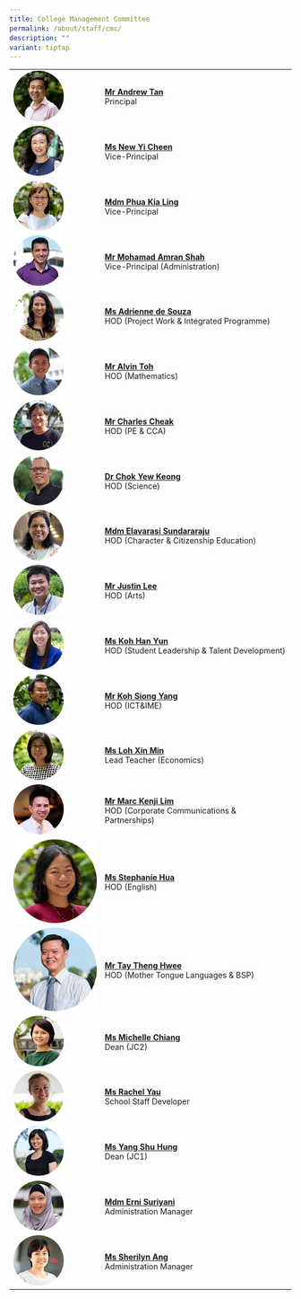 ```yaml
---
title: College Management Committee
permalink: /about/staff/cmc/
description: ""
variant: tiptap
---
```

<table style="minWidth: 50px">
<colgroup>
<col>
<col>
</colgroup>
<tbody>
<tr>
<td rowspan="1" colspan="1">
<div class="isomer-image-wrapper">
<img style="width: 60%;" height="auto" width="100%" src="/images/Staff/SL-Andrew-Tan_s.jpg">
</div>
</td>
<td rowspan="1" colspan="1">
<p><strong><a href="/about/staff/cmc/mr-andrew-tan/" rel="noopener noreferrer nofollow" target="_blank">Mr Andrew Tan</a> </strong>
<br>Principal</p>
</td>
</tr>
<tr>
<td rowspan="1" colspan="1"><a class="isomer-image-wrapper" href="mailto:new.yi.cheen@ejc.edu.sg"><img style="width: 60%;" height="auto" width="100%" src="/images/Staff/SL_New_Yi_Cheen.jpg"></a>
</td>
<td rowspan="1" colspan="1">
<p><strong><a href="mailto:new.yi.cheen@ejc.edu.sg" rel="noopener noreferrer nofollow" target="_blank">Ms New Yi Cheen</a> </strong>
<br>Vice-Principal</p>
</td>
</tr>
<tr>
<td rowspan="1" colspan="1">
<div class="isomer-image-wrapper">
<img style="width: 60%;" height="auto" width="100%" src="/images/Staff/SL_Phua_Kia_Ling.jpg">
</div>
</td>
<td rowspan="1" colspan="1">
<p><strong><a href="/about/staff/cmc/mdm-phua-kia-ling/" rel="noopener noreferrer nofollow" target="_blank">Mdm Phua Kia Ling</a> </strong>
<br>Vice-Principal</p>
</td>
</tr>
<tr>
<td rowspan="1" colspan="1">
<div class="isomer-image-wrapper">
<img style="width: 60%;" height="auto" width="100%" src="/images/Staff/SL-Md-Amran-Shah_s.jpg">
</div>
</td>
<td rowspan="1" colspan="1">
<p><strong><a href="/about/staff/cmc/mr-mohamad-amran-shah/" rel="noopener noreferrer nofollow" target="_blank">Mr Mohamad Amran Shah</a></strong> 
<br>Vice-Principal (Administration)</p>
</td>
</tr>
<tr>
<td rowspan="1" colspan="1"><a class="isomer-image-wrapper" href="mailto:adrienne.de.souza@ejc.edu.sg"><img style="width: 60%;" height="auto" width="100%" src="/images/Staff/PW-Adrienne-de-Souza_s.jpg"></a>
</td>
<td rowspan="1" colspan="1">
<p><strong><a href="mailto:adrienne.de.souza@ejc.edu.sg" rel="noopener noreferrer nofollow" target="_blank">Ms Adrienne de Souza</a> </strong>
<br>HOD (Project Work &amp; Integrated&nbsp;Programme)</p>
</td>
</tr>
<tr>
<td rowspan="1" colspan="1"><a class="isomer-image-wrapper" href="mailto:alvin.toh@ejc.edu.sg"><img style="width: 60%;" height="auto" width="100%" src="/images/Staff/HOD-Alvin-Toh_s.jpg"></a>
</td>
<td rowspan="1" colspan="1">
<p><strong><a href="mailto:alvin.toh@ejc.edu.sg" rel="noopener noreferrer nofollow" target="_blank">Mr Alvin Toh</a> </strong>
<br>HOD (Mathematics)</p>
</td>
</tr>
<tr>
<td rowspan="1" colspan="1"><a class="isomer-image-wrapper" href="mailto:charles.cheak@ejc.edu.sg"><img style="width: 60%;" height="auto" width="100%" src="/images/Staff/pe-charles-cheak_s.jpg"></a>
</td>
<td rowspan="1" colspan="1">
<p><strong><a href="mailto:charles.cheak@ejc.edu.sg" rel="noopener noreferrer nofollow" target="_blank">Mr Charles Cheak</a> </strong>
<br>HOD (PE &amp; CCA)</p>
</td>
</tr>
<tr>
<td rowspan="1" colspan="1"><a class="isomer-image-wrapper" href="mailto:chok.yew.keong@ejc.edu.sg"><img style="width: 60%;" height="auto" width="100%" src="/images/Staff/Sci-Chok-Yew-Keong_s.jpg"></a>
</td>
<td rowspan="1" colspan="1">
<p><strong><a href="mailto:chok.yew.keong@ejc.edu.sg" rel="noopener noreferrer nofollow" target="_blank">Dr Chok Yew Keong</a></strong> 
<br>HOD (Science)</p>
</td>
</tr>
<tr>
<td rowspan="1" colspan="1"><a class="isomer-image-wrapper" href="mailto:elavarasi.sundararaju@ejc.edu.sg"><img style="width: 60%;" height="auto" width="100%" src="/images/Staff/mtl-elavarasi_s.jpg"></a>
</td>
<td rowspan="1" colspan="1">
<p><strong><a href="mailto:elavarasi.sundararaju@ejc.edu.sg" rel="noopener noreferrer nofollow" target="_blank">Mdm Elavarasi Sundararaju</a></strong> 
<br>HOD (Character &amp; Citizenship Education)</p>
</td>
</tr>
<tr>
<td rowspan="1" colspan="1"><a class="isomer-image-wrapper" href="mailto:justin.lee@ejc.edu.sg"><img style="width: 60%;" height="auto" width="100%" src="/images/Staff/Arts_JustinLee_s.jpg"></a>
</td>
<td rowspan="1" colspan="1">
<p><strong><a href="mailto:justin.lee@ejc.edu.sg" rel="noopener noreferrer nofollow" target="_blank">Mr Justin Lee</a></strong> 
<br>HOD (Arts)</p>
</td>
</tr>
<tr>
<td rowspan="1" colspan="1"><a class="isomer-image-wrapper" href="mailto:koh.han.yun@ejc.edu.sg"><img style="width: 60%;" height="auto" width="100%" src="/images/Staff/Econs_KohHanYun_s.jpg"></a>
</td>
<td rowspan="1" colspan="1">
<p><strong><a href="mailto:koh.han.yun@ejc.edu.sg" rel="noopener noreferrer nofollow" target="_blank">Ms Koh Han Yun</a></strong> 
<br>HOD (Student Leadership &amp; Talent Development)</p>
</td>
</tr>
<tr>
<td rowspan="1" colspan="1"><a class="isomer-image-wrapper" href="mailto:koh.siong.yang@ejc.edu.sg"><img style="width: 60%;" height="auto" width="100%" src="/images/Staff/Sci-Koh-Siong-Yang_s.jpg"></a>
</td>
<td rowspan="1" colspan="1">
<p><strong><a href="mailto:koh.siong.yang@ejc.edu.sg" rel="noopener noreferrer nofollow" target="_blank">Mr Koh Siong Yang</a></strong> 
<br>HOD (ICT&amp;IME)</p>
</td>
</tr>
<tr>
<td rowspan="1" colspan="1"><a class="isomer-image-wrapper" href="mailto:loh.xin.min@ejc.edu.sg"><img style="width: 60%;" height="auto" width="100%" src="/images/Staff/Econs-Loh-Xin-Min_s.jpg"></a>
</td>
<td rowspan="1" colspan="1">
<p><strong><a href="mailto:loh.xin.min@ejc.edu.sg" rel="noopener noreferrer nofollow" target="_blank">Ms Loh Xin Min</a></strong> 
<br>Lead Teacher (Economics)</p>
</td>
</tr>
<tr>
<td rowspan="1" colspan="1"><a class="isomer-image-wrapper" href="mailto:marc.kenji.lim@ejc.edu.sg"><img style="width: 60%;" height="auto" width="100%" src="/images/Staff/HOD-Marc-Kenji-Lim_s.jpg"></a>
</td>
<td rowspan="1" colspan="1">
<p><strong><a href="mailto:marc.kenji.lim@ejc.edu.sg" rel="noopener noreferrer nofollow" target="_blank">Mr Marc Kenji Lim</a></strong> 
<br>HOD (Corporate Communications &amp; Partnerships)</p>
</td>
</tr>
<tr>
<td rowspan="1" colspan="1">
<div class="isomer-image-wrapper">
<img style="width: 100%" height="auto" width="100%" alt="" src="/images/Staff/EL-Stephanie-Hua_s.jpg">
</div>
</td>
<td rowspan="1" colspan="1">
<p><strong><a href="mailto:stephanie.hua@ejc.edu.sg" rel="noopener noreferrer nofollow" target="_blank">Ms Stephanie Hua</a></strong> 
<br>HOD (English)</p>
</td>
</tr>
<tr>
<td rowspan="1" colspan="1">
<div class="isomer-image-wrapper">
<img style="width: 100%" height="auto" width="100%" alt="" src="/images/Staff/HOD-Tay-Theng-Hwee_s2.jpg">
</div>
</td>
<td rowspan="1" colspan="1">
<p><strong><a href="mailto:tay.theng.hwee@ejc.edu.sg" rel="noopener noreferrer nofollow" target="_blank">Mr Tay Theng Hwee</a></strong> 
<br>HOD (Mother Tongue Languages &amp; BSP)</p>
</td>
</tr>
<tr>
<td rowspan="1" colspan="1"><a class="isomer-image-wrapper" href="mailto:michelle.chiang@ejc.edu.sg"><img style="width: 60%;" height="auto" width="100%" src="/images/Staff/Econs-Michelle-Chiang_s.jpg"></a>
</td>
<td rowspan="1" colspan="1">
<p><strong><a href="mailto:michelle.chiang@ejc.edu.sg" rel="noopener noreferrer nofollow" target="_blank">Ms Michelle Chiang</a></strong> 
<br>Dean (JC2)</p>
</td>
</tr>
<tr>
<td rowspan="1" colspan="1"><a class="isomer-image-wrapper" href="mailto:rachel.yau@ejc.edu.sg"><img style="width: 60%;" height="auto" width="100%" src="/images/Staff/Sci-Rachel-Yau_s.jpg"></a>
</td>
<td rowspan="1" colspan="1">
<p><strong><a href="mailto:rachel.yau@ejc.edu.sg" rel="noopener noreferrer nofollow" target="_blank">Ms Rachel Yau</a></strong> 
<br>School Staff Developer</p>
</td>
</tr>
<tr>
<td rowspan="1" colspan="1">
<div class="isomer-image-wrapper">
<img style="width: 60%;" height="auto" width="100%" src="/images/Staff/MTL-Yang-Shu-Hung_s.jpg">
</div>
</td>
<td rowspan="1" colspan="1">
<p><strong><a href="/about/staff/mtl/ms-yang-shu-hung/" rel="noopener noreferrer nofollow" target="_blank">Ms Yang Shu Hung</a></strong> 
<br>Dean (JC1)</p>
</td>
</tr>
<tr>
<td rowspan="1" colspan="1"><a class="isomer-image-wrapper" href="mailto:erni.suriyani@ejc.edu.sg"><img style="width: 60%;" height="auto" width="100%" src="/images/Staff/cmc-erni-suriyani_s.jpg"></a>
</td>
<td rowspan="1" colspan="1">
<p><strong><a href="mailto:erni.suriyani@ejc.edu.sg" rel="noopener noreferrer nofollow" target="_blank">Mdm Erni Suriyani</a></strong> 
<br>Administration Manager</p>
</td>
</tr>
<tr>
<td rowspan="1" colspan="1"><a class="isomer-image-wrapper" href="mailto:sherilyn.ang@ejc.edu.sg"><img style="width: 60%;" height="auto" width="100%" src="/images/Staff/EAS-SherilynAng_s.jpg"></a>
</td>
<td rowspan="1" colspan="1">
<p><strong><a href="mailto:sherilyn.ang@ejc.edu.sg" rel="noopener noreferrer nofollow" target="_blank">Ms Sherilyn Ang</a></strong> 
<br>Administration Manager</p>
</td>
</tr>
</tbody>
</table>
<p></p>